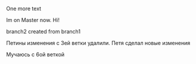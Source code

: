 One more text

Im on Master now. Hi!

branch2 created from branch1

Петины изменения с 3ей ветки удалили. Петя сделал новые изменения

Мучаюсь с 6ой веткой
